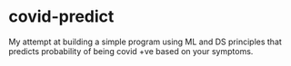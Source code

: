 # covid-predict
My attempt at building a simple program using ML and DS principles that predicts probability of being covid +ve based on your symptoms.
